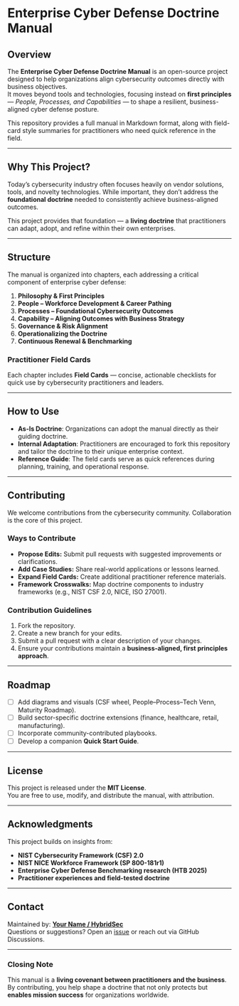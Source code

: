 # Enterprise Cyber Defense Doctrine Manual

## Overview
The **Enterprise Cyber Defense Doctrine Manual** is an open-source project designed to help organizations align cybersecurity outcomes directly with business objectives.  
It moves beyond tools and technologies, focusing instead on **first principles** — *People, Processes, and Capabilities* — to shape a resilient, business-aligned cyber defense posture.  

This repository provides a full manual in Markdown format, along with field-card style summaries for practitioners who need quick reference in the field.

---

## Why This Project?
Today’s cybersecurity industry often focuses heavily on vendor solutions, tools, and novelty technologies. While important, they don’t address the **foundational doctrine** needed to consistently achieve business-aligned outcomes.  

This project provides that foundation — a **living doctrine** that practitioners can adapt, adopt, and refine within their own enterprises.

---

## Structure
The manual is organized into chapters, each addressing a critical component of enterprise cyber defense:

1. **Philosophy & First Principles**  
2. **People – Workforce Development & Career Pathing**  
3. **Processes – Foundational Cybersecurity Outcomes**  
4. **Capability – Aligning Outcomes with Business Strategy**  
5. **Governance & Risk Alignment**  
6. **Operationalizing the Doctrine**  
7. **Continuous Renewal & Benchmarking**  

### Practitioner Field Cards
Each chapter includes **Field Cards** — concise, actionable checklists for quick use by cybersecurity practitioners and leaders.

---

## How to Use
- **As-Is Doctrine**: Organizations can adopt the manual directly as their guiding doctrine.  
- **Internal Adaptation**: Practitioners are encouraged to fork this repository and tailor the doctrine to their unique enterprise context.  
- **Reference Guide**: The field cards serve as quick references during planning, training, and operational response.  

---

## Contributing
We welcome contributions from the cybersecurity community. Collaboration is the core of this project.

### Ways to Contribute
- **Propose Edits:** Submit pull requests with suggested improvements or clarifications.  
- **Add Case Studies:** Share real-world applications or lessons learned.  
- **Expand Field Cards:** Create additional practitioner reference materials.  
- **Framework Crosswalks:** Map doctrine components to industry frameworks (e.g., NIST CSF 2.0, NICE, ISO 27001).  

### Contribution Guidelines
1. Fork the repository.  
2. Create a new branch for your edits.  
3. Submit a pull request with a clear description of your changes.  
4. Ensure your contributions maintain a **business-aligned, first principles approach**.  

---

## Roadmap
- [ ] Add diagrams and visuals (CSF wheel, People–Process–Tech Venn, Maturity Roadmap).  
- [ ] Build sector-specific doctrine extensions (finance, healthcare, retail, manufacturing).  
- [ ] Incorporate community-contributed playbooks.  
- [ ] Develop a companion **Quick Start Guide**.  

---

## License
This project is released under the **MIT License**.  
You are free to use, modify, and distribute the manual, with attribution.

---

## Acknowledgments
This project builds on insights from:  
- **NIST Cybersecurity Framework (CSF) 2.0**  
- **NIST NICE Workforce Framework (SP 800-181r1)**  
- **Enterprise Cyber Defense Benchmarking research (HTB 2025)**  
- **Practitioner experiences and field-tested doctrine**

---

## Contact
Maintained by: **[Your Name / HybridSec](https://hybridsec.org/)**  
Questions or suggestions? Open an [issue](./issues) or reach out via GitHub Discussions.

---

### Closing Note
This manual is a **living covenant between practitioners and the business**.  
By contributing, you help shape a doctrine that not only protects but **enables mission success** for organizations worldwide.
